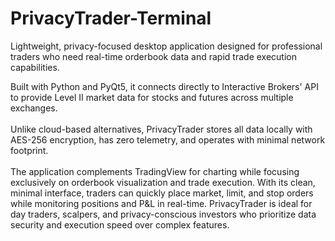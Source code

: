 # PrivacyTrader-Terminal
Lightweight, privacy-focused desktop application designed for professional traders who need real-time orderbook data and rapid trade execution capabilities.

Built with Python and PyQt5, it connects directly to Interactive Brokers' API to provide Level II market data for stocks and futures across multiple exchanges. <br>
<br>
Unlike cloud-based alternatives, PrivacyTrader stores all data locally with AES-256 encryption, has zero telemetry, and operates with minimal network footprint. <br>
<br>
The application complements TradingView for charting while focusing exclusively on orderbook visualization and trade execution. With its clean, minimal interface, traders can quickly place market, limit, and stop orders while monitoring positions and P&L in real-time.
PrivacyTrader is ideal for day traders, scalpers, and privacy-conscious investors who prioritize data security and execution speed over complex features. <br>
